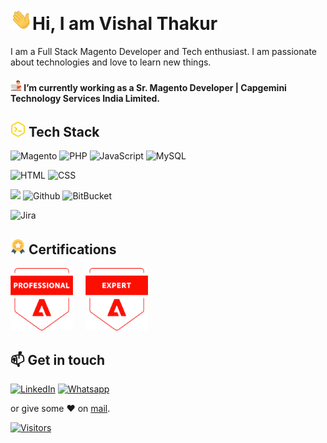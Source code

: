 
# <img src="https://raw.githubusercontent.com/vishalthakurit/vishalthakurit.github.io/master/assets/Hi.gif" width="35">Hi, I am Vishal Thakur

I am a Full Stack Magento Developer and Tech enthusiast. I am passionate about technologies and love to learn new things.


#### <img src="https://raw.githubusercontent.com/vishalthakurit/vishalthakurit.github.io/master/assets/work.png" width="18"> I’m currently working as a Sr. Magento Developer | Capgemini Technology Services India Limited.


## <img src="https://raw.githubusercontent.com/vishalthakurit/vishalthakurit.github.io/master/assets/code.png" width="24"> Tech Stack


![Magento](https://img.shields.io/badge/Magento-EE672F?style=for-the-badge&logo=magento&logoColor=white) ![PHP](https://img.shields.io/badge/PHP-777BB3?style=for-the-badge&logo=php&logoColor=white) ![JavaScript](https://img.shields.io/badge/JavaScript-F7DF1E?style=for-the-badge&logo=javascript&logoColor=black) ![MySQL](https://img.shields.io/badge/-MySQL-F29111?style=for-the-badge&logo=MySQL&logoColor=00758F)

![HTML](https://img.shields.io/badge/HTML5-E34F26?style=for-the-badge&logo=html5&logoColor=white) ![CSS](https://img.shields.io/badge/CSS-239120?&style=for-the-badge&logo=css3&logoColor=white)

![](https://img.shields.io/badge/git%20-%23F05033.svg?&style=for-the-badge&logo=git&logoColor=white)  ![Github](https://img.shields.io/badge/github%20-%23121011.svg?&style=for-the-badge&logo=github&logoColor=white) ![BitBucket](https://img.shields.io/badge/bitbucket%20-%230047B3.svg?&style=for-the-badge&logo=bitbucket&logoColor=white)

![Jira](https://img.shields.io/badge/-Jira-000?&style=for-the-badge&logo=Jira-Software&logoColor=0052CC)

## <img src="https://raw.githubusercontent.com/vishalthakurit/vishalthakurit.github.io/master/assets/medal.png" width="24"> Certifications
[<img src="https://raw.githubusercontent.com/vishalthakurit/vishalthakurit.github.io/master/assets/adobe-certified-professional.png" height="100px">](https://www.credly.com/users/vishal-thakur.6960ba01/badges) &nbsp;&nbsp;&nbsp;&nbsp;[<img src="https://raw.githubusercontent.com/vishalthakurit/vishalthakurit.github.io/master/assets/adobe-certified-expert.png" height="100px">](https://www.credly.com/users/vishal-thakur.6960ba01/badges)


## 📫 Get in touch
[![LinkedIn](https://img.shields.io/badge/LinkedIn-0077B5?style=for-the-badge&logo=linkedin&logoColor=white)](https://www.linkedin.com/in/vishalthakur2/) [![Whatsapp](https://img.shields.io/badge/WhatsApp-25D366?style=for-the-badge&logo=whatsapp&logoColor=white)](https://api.whatsapp.com/send?phone=917532010132&text=Hi,%20I%20contacted%20you%20through%20your%20website.)


or give some ♥ on [mail](mailto:vshlrjpt80@gmail.com?subject=Discussion%20about%20My%20Project&body=Hi,%20I%20want%20to%20hire%20you%20for%20my%20project.).



[![Visitors](https://api.visitorbadge.io/api/visitors?path=vishalthakurit&label=Visit%20Counter&labelColor=%23d9e3f0&countColor=%23697689)](https://visitorbadge.io/status?path=vishalthakurit)
